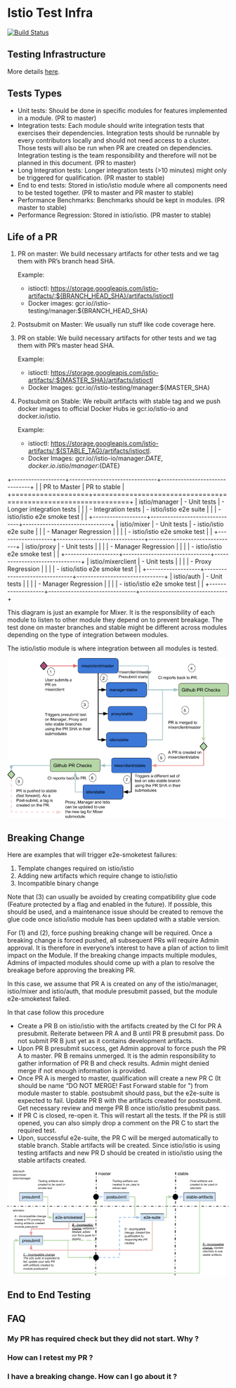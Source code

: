 # Istio Test Infra #
[![Build Status](https://testing.istio.io/buildStatus/icon?job=test-infra/postsubmit)](https://testing.istio.io/job/test-infra/)

## Testing Infrastructure ##
More details [here](doc/deployment.md).
## Tests Types ##

* Unit tests: Should be done in specific modules for features implemented in a module. (PR to master)
* Integration tests: Each module should write integration tests that exercises their dependencies. Integration tests should be runnable by every contributors locally and should not need access to a cluster. Those tests will also be run when PR are created on dependencies. Integration testing is the team responsibility and therefore will not be planned in this document. (PR to master)
* Long Integration tests: Longer integration tests (>10 minutes) might only be triggered for qualification. (PR master to stable)
* End to end tests: Stored in istio/istio module where all components need to be tested together. (PR to master and PR master to stable)
* Performance Benchmarks: Benchmarks should be kept in modules. (PR master to stable)
* Performance Regression: Stored in istio/istio. (PR master to stable)

## Life of a PR ##
1. PR on master: We build necessary artifacts for other tests and we tag them with PR’s branch head SHA.

    Example:
    * istioctl: https://storage.googleapis.com/istio-artifacts/:${BRANCH_HEAD_SHA}/artifacts/istioctl
    * Docker images: gcr.io//istio-testing/manager:${BRANCH_HEAD_SHA}

1. Postsubmit on Master: We usually run stuff like code coverage here.

1. PR on stable: We build necessary artifacts for other tests and we tag them with PR’s master head SHA.

    Example:
    * istioctl: https://storage.googleapis.com/istio-artifacts/:${MASTER_SHA}/artifacts/istioctl
    * Docker Images: gcr.io//istio-testing/manager:${MASTER_SHA}

1. Postsubmit on Stable: We rebuilt artifacts with stable tag and we push docker images to official Docker Hubs ie gcr.io/istio-io and docker.io/istio.

    Example:
    * istioctl: https://storage.googleapis.com/istio-artifacts/:${STABLE_TAG}/artifacts/istioctl.
    * Docker Images: gcr.io//istio-io/manager:${DATE}, docker.io.istio/manager:${DATE}

+-------------------+-------------------------------+-------------------------------+
|                   | PR to Master                  | PR to stable                  |
+===================+===============================+===============================+
| istio/manager     | - Unit tests                  | - Longer integration tests    |
|                   | - Integration tests           | - istio/istio e2e suite       |
|                   | - istio/istio e2e smoke test  |                               |
+-------------------+-------------------------------+-------------------------------+
| istio/mixer       | - Unit tests                  | - istio/istio e2e suite       |
|                   | - Manager Regression          |                               |
|                   | - istio/istio e2e smoke test  |                               |
+-------------------+-------------------------------+-------------------------------+
| istio/proxy       | - Unit tests                  |                               |
|                   | - Manager Regression          |                               |
|                   | - istio/istio e2e smoke test  |                               |
+-------------------+-------------------------------+-------------------------------+
| istio/mixerclient | - Unit tests                  |                               |
|                   | - Proxy Regression            |                               |
|                   | - istio/istio e2e smoke test  |                               |
+-------------------+-------------------------------+-------------------------------+
| istio/auth        | - Unit tests                  |                               |
|                   | - Manager Regression          |                               |
|                   | - istio/istio e2e smoke test  |                               |
+-------------------+-------------------------------+-------------------------------+

This diagram is just an example for Mixer. It is the responsibility of each module to
listen to other module they depend on to prevent breakage. The test done on master branches
and stable might be different across modules depending on the type of integration between modules.

The istio/istio module is where integration between all modules is tested.

![Life of a PR](doc/pr_life.png)

## Breaking Change ##

Here are examples that will trigger e2e-smoketest failures:

1. Template changes required on istio/istio
1. Adding new artifacts which require change to istio/istio
1. Incompatible binary change

Note that (3) can usually be avoided by creating compatibility glue code (Feature protected by a flag and enabled in the future). If possible, this should be used, and a maintenance issue should be created to remove the glue code once istio/istio module has been updated with a stable version.

For (1) and (2), force pushing breaking change will be required. Once a breaking change is forced pushed, all subsequent PRs will require Admin approval. It is therefore in everyone’s interest to have a plan of action to limit impact on the Module. If the breaking change impacts multiple modules, Admins of impacted modules should come up with a plan to resolve the breakage before approving the breaking PR.

In this case, we assume that PR A is created on any of the istio/manager, istio/mixer and istio/auth, that module presubmit passed, but the module e2e-smoketest failed.

In that case follow this procedure

* Create a PR B on istio/istio with the artifacts created by the CI for PR A presubmit. Reiterate between PR A and B until PR B presubmit pass. Do not submit PR B just yet as it contains development artifacts.
* Upon PR B presubmit success, get Admin approval to force push the PR A to master. PR B remains unmerged. It is the admin responsibility to gather information of PR B and check results. Admin might denied merge if not enough information is provided.
* Once PR A is merged to master, qualification will create a new PR C (It should be name “DO NOT MERGE! Fast Forward stable for <SHA in master>”) from module master to stable. postsubmit should pass, but the e2e-suite is expected to fail. Update PR B with the artifacts created for postsubmit. Get necessary review and merge PR B once istio/istio presubmit pass.
* If PR C is closed, re-open it. This will restart all the tests. If the PR is still opened, you can also simply drop a comment on the PR C to start the required test.
* Upon, successful e2e-suite, the PR C will be merged automatically to stable branch. Stable artifacts will be created. Since istio/istio is using testing artifacts and new PR D should be created in istio/istio using the stable artifacts created.


![Breaking Change](doc/breaking_change.png)


## End to End Testing ##


## FAQ ##

### My PR has required check but they did not start. Why ? ###

### How can I retest my PR ? ###

### I have a breaking change. How can I go about it ? ###